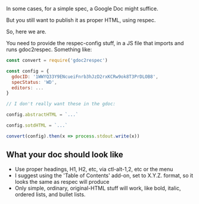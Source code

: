 In some cases, for a simple spec, a Google Doc might suffice.

But you still want to publish it as proper HTML, using respec.

So, here we are.

You need to provide the respec-config stuff, in a JS file that imports
and runs gdoc2respec.   Something like:

```js
const convert = require('gdoc2respec')

const config = {
  gdocID: '1WWYQ33Y9ENcueiFnrb3hJzD2rxKCRw9ok8T3PrDLOB8',
  specStatus: 'WD',
  editors: ...
}

// I don't really want these in the gdoc:

config.abstractHTML = `...`

config.sotdHTML = `...`

convert(config).then(x => process.stdout.write(x))

```

## What your doc should look like

* Use proper headings, H1, H2, etc, via ctl-alt-1,2, etc or the menu
* I suggest using the 'Table of Contents' add-on, set to X.Y.Z. format, so it looks the same as respec will produce
* Only simple, ordinary, original-HTML stuff will work, like bold, italic, ordered lists, and bullet lists.

